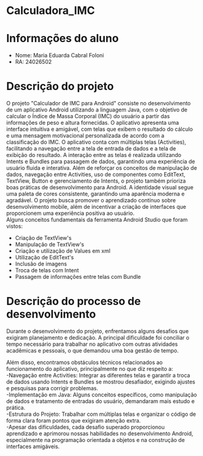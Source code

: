 # Calculadora_IMC
# Informações do aluno
- Nome: Maria Eduarda Cabral Foloni
- RA: 24026502

# Descrição do projeto
O projeto "Calculador de IMC para Android" consiste no desenvolvimento de um aplicativo Android utilizando a linguagem Java, com o objetivo de calcular o Índice de Massa Corporal (IMC) do usuário a partir das informações de peso e altura fornecidas. O aplicativo apresenta uma interface intuitiva e amigável, com telas que exibem o resultado do cálculo e uma mensagem motivacional personalizada de acordo com a classificação do IMC. 
O aplicativo conta com múltiplas telas (Activities), facilitando a navegação entre a tela de entrada de dados e a tela de exibição do resultado. A interação entre as telas é realizada utilizando Intents e Bundles para passagem de dados, garantindo uma experiência de usuário fluida e interativa.
Além de reforçar os conceitos de manipulação de dados, navegação entre Activities, uso de componentes como EditText, TextView, Button e gerenciamento de Intents, o projeto também prioriza boas práticas de desenvolvimento para Android. A identidade visual segue uma paleta de cores consistente, garantindo uma aparência moderna e agradável.
O projeto busca promover o aprendizado contínuo sobre desenvolvimento mobile, além de incentivar a criação de interfaces que proporcionem uma experiência positiva ao usuário.<br>
Alguns conceitos fundamentais da ferramenta Android Studio que foram vistos:
- Criação de TextView's
- Manipulação de TextView's
- Criação e utilização de Values em xml
- Utilização de EditText's
- Inclusão de imagens
- Troca de telas com Intent
- Passagem de informações entre telas com Bundle


# Descrição do processo de desenvolvimento
Durante o desenvolvimento do projeto, enfrentamos alguns desafios que exigiram planejamento e dedicação. A principal dificuldade foi conciliar o tempo necessário para trabalhar no aplicativo com outras atividades acadêmicas e pessoais, o que demandou uma boa gestão de tempo.<br>

Além disso, encontramos obstáculos técnicos relacionados ao funcionamento do aplicativo, principalmente no que diz respeito a:<br>
-Navegação entre Activities: Integrar as diferentes telas e garantir a troca de dados usando Intents e Bundles se mostrou desafiador, exigindo ajustes e pesquisas para corrigir problemas.<br>
-Implementação em Java: Alguns conceitos específicos, como manipulação de dados e tratamento de entradas do usuário, demandaram mais estudo e prática.<br>
-Estrutura do Projeto: Trabalhar com múltiplas telas e organizar o código de forma clara foram pontos que exigiram atenção extra.<br>
-Apesar das dificuldades, cada desafio superado proporcionou aprendizado e aprimorou nossas habilidades no desenvolvimento Android, especialmente na programação orientada a objetos e na construção de interfaces amigáveis.
